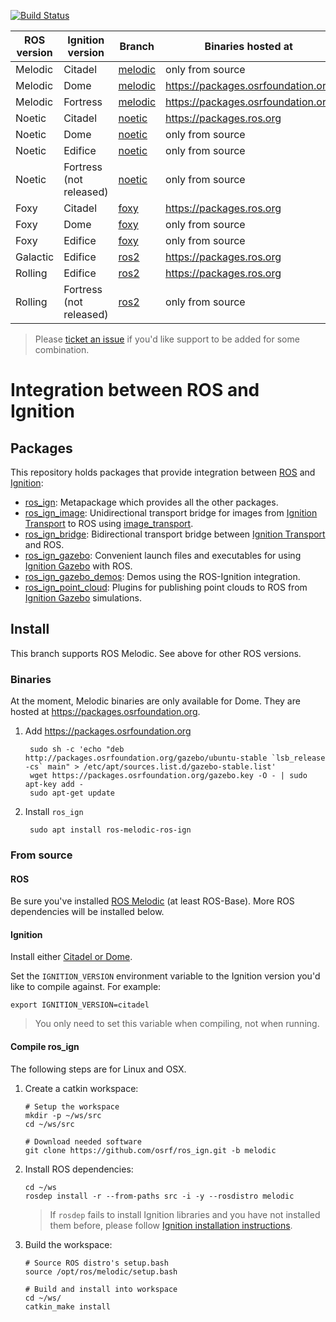 [![Build Status](https://github.com/ignitionrobotics/ros_ign/actions/workflows/melodic-ci.yml/badge.svg?branch=melodic)](https://github.com/ignitionrobotics/ros_ign/actions/workflows/melodic-ci.yml)

ROS version | Ignition version | Branch | Binaries hosted at
-- | -- | -- | --
Melodic | Citadel | [melodic](https://github.com/osrf/ros_ign/tree/melodic) | only from source
Melodic | Dome | [melodic](https://github.com/osrf/ros_ign/tree/melodic) | https://packages.osrfoundation.org
Melodic | Fortress | [melodic](https://github.com/osrf/ros_ign/tree/melodic) | https://packages.osrfoundation.org
Noetic | Citadel | [noetic](https://github.com/osrf/ros_ign/tree/noetic) | https://packages.ros.org
Noetic | Dome | [noetic](https://github.com/osrf/ros_ign/tree/noetic) | only from source
Noetic | Edifice | [noetic](https://github.com/osrf/ros_ign/tree/noetic) | only from source
Noetic | Fortress (not released) | [noetic](https://github.com/osrf/ros_ign/tree/noetic) | only from source
Foxy | Citadel | [foxy](https://github.com/osrf/ros_ign/tree/foxy) | https://packages.ros.org
Foxy | Dome | [foxy](https://github.com/osrf/ros_ign/tree/foxy) | only from source
Foxy | Edifice | [foxy](https://github.com/osrf/ros_ign/tree/foxy) | only from source
Galactic | Edifice | [ros2](https://github.com/osrf/ros_ign/tree/ros2) | https://packages.ros.org
Rolling | Edifice | [ros2](https://github.com/osrf/ros_ign/tree/ros2) | https://packages.ros.org
Rolling | Fortress (not released) | [ros2](https://github.com/osrf/ros_ign/tree/ros2) | only from source

> Please [ticket an issue](https://github.com/ignitionrobotics/ros_ign/issues/) if you'd like support to be added for some combination.

# Integration between ROS and Ignition

## Packages

This repository holds packages that provide integration between
[ROS](http://www.ros.org/) and [Ignition](https://ignitionrobotics.org):

* [ros_ign](https://github.com/ignitionrobotics/ros_ign/tree/melodic/ros_ign):
  Metapackage which provides all the other packages.
* [ros_ign_image](https://github.com/ignitionrobotics/ros_ign/tree/melodic/ros_ign_image):
  Unidirectional transport bridge for images from
  [Ignition Transport](https://ignitionrobotics.org/libs/transport)
  to ROS using
  [image_transport](http://wiki.ros.org/image_transport).
* [ros_ign_bridge](https://github.com/ignitionrobotics/ros_ign/tree/melodic/ros_ign_bridge):
  Bidirectional transport bridge between
  [Ignition Transport](https://ignitionrobotics.org/libs/transport)
  and ROS.
* [ros_ign_gazebo](https://github.com/ignitionrobotics/ros_ign/tree/melodic/ros_ign_gazebo):
  Convenient launch files and executables for using
  [Ignition Gazebo](https://ignitionrobotics.org/libs/gazebo)
  with ROS.
* [ros_ign_gazebo_demos](https://github.com/ignitionrobotics/ros_ign/tree/melodic/ros_ign_gazebo_demos):
  Demos using the ROS-Ignition integration.
* [ros_ign_point_cloud](https://github.com/ignitionrobotics/ros_ign/tree/melodic/ros_ign_point_cloud):
  Plugins for publishing point clouds to ROS from
  [Ignition Gazebo](https://ignitionrobotics.org/libs/gazebo) simulations.

## Install

This branch supports ROS Melodic. See above for other ROS versions.

### Binaries

At the moment, Melodic binaries are only available for Dome.
They are hosted at https://packages.osrfoundation.org.

1. Add https://packages.osrfoundation.org

        sudo sh -c 'echo "deb http://packages.osrfoundation.org/gazebo/ubuntu-stable `lsb_release -cs` main" > /etc/apt/sources.list.d/gazebo-stable.list'
        wget https://packages.osrfoundation.org/gazebo.key -O - | sudo apt-key add -
        sudo apt-get update

1. Install `ros_ign`

        sudo apt install ros-melodic-ros-ign

### From source

#### ROS

Be sure you've installed
[ROS Melodic](http://wiki.ros.org/melodic/Installation/Ubuntu) (at least ROS-Base).
More ROS dependencies will be installed below.

#### Ignition

Install either [Citadel or Dome](https://ignitionrobotics.org/docs).

Set the `IGNITION_VERSION` environment variable to the Ignition version you'd
like to compile against. For example:

    export IGNITION_VERSION=citadel

> You only need to set this variable when compiling, not when running.

#### Compile ros_ign

The following steps are for Linux and OSX.

1. Create a catkin workspace:

    ```
    # Setup the workspace
    mkdir -p ~/ws/src
    cd ~/ws/src

    # Download needed software
    git clone https://github.com/osrf/ros_ign.git -b melodic
    ```

1. Install ROS dependencies:

    ```
    cd ~/ws
    rosdep install -r --from-paths src -i -y --rosdistro melodic
    ```

    > If `rosdep` fails to install Ignition libraries and you have not installed them before, please follow [Ignition installation instructions](https://ignitionrobotics.org/docs/latest/install).

1. Build the workspace:

    ```
    # Source ROS distro's setup.bash
    source /opt/ros/melodic/setup.bash

    # Build and install into workspace
    cd ~/ws/
    catkin_make install
    ```

